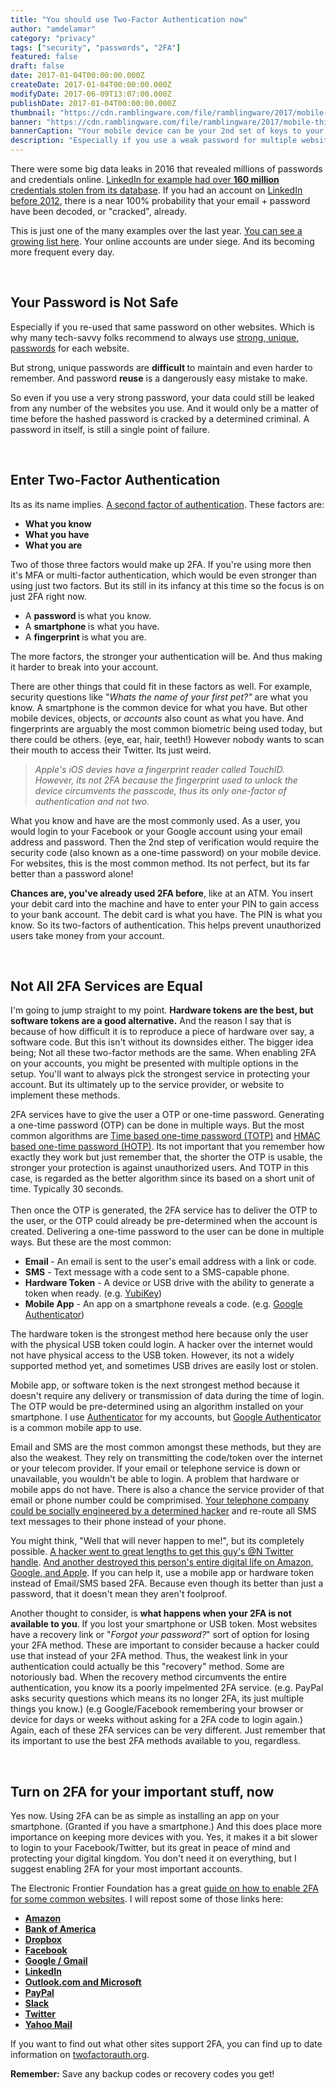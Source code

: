 ```yaml
---
title: "You should use Two-Factor Authentication now"
author: "amdelamar"
category: "privacy"
tags: ["security", "passwords", "2FA"]
featured: false
draft: false
date: 2017-01-04T00:00:00.000Z
createDate: 2017-01-04T00:00:00.000Z
modifyDate: 2017-06-09T13:07:00.000Z
publishDate: 2017-01-04T00:00:00.000Z
thumbnail: "https://cdn.ramblingware.com/file/ramblingware/2017/mobile-thief-640.jpg"
banner: "https://cdn.ramblingware.com/file/ramblingware/2017/mobile-thief-1240.jpg"
bannerCaption: "Your mobile device can be your 2nd set of keys to your digital kingdom. (Photo Credit: Kaique Rocha)"
description: "Especially if you use a weak password for multiple websites. Enabling 2FA everywhere will help protect your internet identity from the next big leak."
---
```


<p>There were some big data leaks in 2016 that revealed millions of passwords and credentials online. <a href=\"http://arstechnica.com/security/2016/06/how-linkedins-password-sloppiness-hurts-us-all/\">LinkedIn for example had over <strong>160 million</strong> credentials stolen from its database</a>. If you had an account on <a href=\"https://blog.linkedin.com/2016/05/18/protecting-our-members\">LinkedIn before 2012</a>, there is a near 100% probability that your email + password have been decoded, or &quot;cracked&quot;, already.</p><p>This is just one of the many examples over the last year. <a href=\"https://haveibeenpwned.com/PwnedWebsites\">You can see a growing list here</a>. Your online accounts are under siege. And its becoming more frequent every day.</p><p>&nbsp;</p><h2>Your Password is Not Safe</h2><p>Especially if you re-used that same password on other websites. Which is why many tech-savvy folks recommend to always use <a href=\"https://xkcd.com/936/\">strong, unique, passwords</a> for each website.</p><p>But strong, unique passwords are <strong>difficult </strong>to maintain and even harder to remember. And password <strong>reuse</strong> is a dangerously easy mistake to make.</p><p>So even if you use a very strong password, your data could still be leaked from any number of the websites you use. And it would only be a matter of time before the hashed password is cracked by a determined criminal. A password in itself, is still a single point of failure.</p><p>&nbsp;</p><h2>Enter Two-Factor Authentication</h2><p>Its as its name implies. <a href=\"https://www.icann.org/news/blog/what-is-two-factor-authentication\">A second factor of authentication</a>. These factors are:</p><ul><li><strong>What you know</strong></li><li><strong>What you have</strong></li><li><strong>What you are</strong></li></ul><p>Two of those three factors would make up 2FA. If you&#39;re using more then it&#39;s MFA or multi-factor authentication, which would be even stronger than using just two factors. But its still in its infancy at this time so the focus is on just 2FA right now.</p><ul><li>A <strong>password </strong>is<strong> </strong>what you know.</li><li>A <strong>smartphone </strong>is what you have.</li><li>A <strong>fingerprint </strong>is<strong> </strong>what you are.</li></ul><p>The more factors, the stronger your authentication will be. And thus making it harder to break into your account.</p><p>There are other things that could fit in these factors as well. For example, security questions like &quot;<em>Whats the name of your first pet?&quot;</em> are what you know. A smartphone is the common device for what you have. But other mobile devices, objects, or <em>accounts </em>also count as what you have. And fingerprints are arguably the most common biometric being used today, but there could be others. (eye, ear, hair, teeth!) However nobody wants to scan their mouth to access their Twitter. Its just weird.</p><blockquote><p><em>Apple&#39;s iOS devies have a fingerprint reader called TouchID. However, its not 2FA because the fingerprint used to unlock the device circumvents the passcode, thus its only one-factor of authentication and not two.</em></p></blockquote><p>What you know and have are the most commonly used. As a user, you would login to your Facebook or your Google account using your email address and password. Then the 2nd step of verification would require the security code (also known as a one-time password) on your mobile device. For websites, this is the most common method. Its not perfect, but its far better than a password alone!</p><p><strong>Chances are, you&#39;ve already used 2FA before</strong>, like at an ATM. You insert your debit card into the machine and have to enter your PIN to gain access to your bank account. The debit card is what you have. The PIN is what you know. So its two-factors of authentication. This helps prevent unauthorized users take money from your account.</p><p>&nbsp;</p><h2>Not All 2FA Services are Equal</h2><p>I&#39;m going to jump straight to my point. <strong>Hardware tokens are the best, but software tokens are a good alternative.</strong> And the reason I say that is because of how difficult it is to reproduce a piece of hardware over say, a software code. But this isn&#39;t without its downsides either. The bigger idea being; Not all these two-factor methods are the same. When enabling 2FA on your accounts, you might be presented with multiple options in the setup. You&#39;ll want to always pick the strongest service in protecting your account. But its ultimately up to the service provider, or website to implement these methods.</p><p>2FA services have to give the user a OTP or one-time password. Generating a one-time password (OTP) can be done in multiple ways. But the most common algorithms are <a href=\"https://en.wikipedia.org/wiki/Time-based_One-time_Password_Algorithm\">Time based one-time password (TOTP)</a> and <a href=\"https://en.wikipedia.org/wiki/HMAC-based_One-time_Password_Algorithm\">HMAC based one-time password (HOTP)</a>. Its not important that you remember how exactly they work but just remember that, the shorter the OTP is usable, the stronger your protection is against unauthorized users. And TOTP in this case, is regarded as the better algorithm since its based on a short unit of time. Typically 30 seconds.<br /><br />Then once the OTP is generated, the 2FA service has to deliver the OTP to the user, or the OTP could already be pre-determined when the account is created. Delivering a one-time password to the user can be done in multiple ways. But these are the most common:</p><ul><li><strong>Email </strong>- An email is sent to the user&#39;s email address with a link or code.</li><li><strong>SMS</strong> - Text message with a code sent to a SMS-capable phone.</li><li><strong>Hardware Token</strong> - A device or USB drive with the ability to generate a token when ready. (e.g. <a href=\"https://en.wikipedia.org/wiki/YubiKey\">YubiKey</a>)</li><li><strong>Mobile App</strong> - An app on a smartphone reveals a code. (e.g. <a href=\"https://en.wikipedia.org/wiki/Google_Authenticator\">Google Authenticator</a>)</li></ul><p>The hardware token is the strongest method here because only the user with the physical USB token could login. A hacker over the internet would not have physical access to the USB token. However, its not a widely supported method yet, and sometimes USB drives are easily lost or stolen.</p><p>Mobile app, or software token is the next strongest method because it doesn&#39;t require any delivery or transmission of data during the time of login. The OTP would be pre-determined using an algorithm installed on your smartphone. I use <a href=\"https://mattrubin.me/authenticator/\">Authenticator</a> for my accounts, but <a href=\"https://en.wikipedia.org/wiki/Google_Authenticator\">Google Authenticator</a> is a common mobile app to use.</p><p>Email and SMS are the most common amongst these methods, but they are also the weakest. They rely on transmitting the code/token over the internet or your telecom provider. If your email or telephone service is down or unavailable, you wouldn&#39;t be able to login. A problem that hardware or mobile apps do not have. There is also a chance the service provider of that email or phone number could be comprimised. <a href=\"https://www.youtube.com/watch?v=lc7scxvKQOo\">Your telephone company could be socially engineered by a determined hacker</a> and re-route all SMS text messages to their phone instead of your phone.</p><p>You might think, &quot;Well that will never happen to me!&quot;, but its completely possible. <a href=\"http://arstechnica.com/security/2014/01/picking-up-the-pieces-after-the-n-twitter-account-theft/\">A hacker went to great lengths to get this guy&#39;s @N Twitter handle</a>. <a href=\"https://www.wired.com/2012/08/apple-amazon-mat-honan-hacking/\">And another destroyed this person&#39;s entire digital life on Amazon, Google, and Apple</a>. If you can help it, use a mobile app or hardware token instead of Email/SMS based 2FA. Because even though its better than just a password, that it doesn&#39;t mean they aren&#39;t foolproof.</p><p>Another thought to consider, is <strong>what happens when your 2FA is not available to you</strong>. If you lost your smartphone or USB token. Most websites have a recovery link or &quot;<em>Forgot your password?</em>&quot; sort of option for losing your 2FA method. These are important to consider because a hacker could use that instead of your 2FA method. Thus, the weakest link in your authentication could actually be this &quot;recovery&quot; method. Some are notoriously bad. When the recovery method circumvents the entire authentication, you know its a poorly impelmented 2FA service. (e.g. PayPal asks security questions which means its no longer 2FA, its just multiple things you know.) (e.g Google/Facebook remembering your browser or device for days or weeks without asking for a 2FA code to login again.) Again, each of these 2FA services can be very different. Just remember that its important to use the best 2FA methods available to you, regardless.</p><p>&nbsp;</p><h2>Turn on 2FA for your important stuff, now</h2><p>Yes now. Using 2FA can be as simple as installing an app on your smartphone. (Granted if you have a smartphone.) And this does place more importance on keeping more devices with you. Yes, it makes it a bit slower to login to your Facebook/Twitter, but its great in peace of mind and protecting your digital kingdom. You don&#39;t need it on everything, but I suggest enabling 2FA for your most important accounts.</p><p>The Electronic Frontier Foundation has a great <a href=\"https://www.eff.org/deeplinks/2016/12/12-days-2fa-how-enable-two-factor-authentication-your-online-accounts\">guide on how to enable 2FA for some common websites</a>. I will repost some of those links here:</p><ul><li><a href=\"https://www.eff.org/deeplinks/2016/12/how-enable-two-factor-authentication-amazon\"><strong>Amazon</strong></a></li><li><a href=\"https://www.eff.org/deeplinks/2016/12/how-enable-two-factor-authentication-bank-america\"><strong>Bank of America</strong></a></li><li><a href=\"https://www.eff.org/deeplinks/2016/12/how-enable-two-factor-authentication-dropbox\"><strong>Dropbox</strong></a></li><li><a href=\"https://www.eff.org/deeplinks/2016/12/how-enable-two-factor-authentication-facebook\"><strong>Facebook</strong></a></li><li><a href=\"https://www.eff.org/deeplinks/2016/12/how-enable-two-factor-authentication-gmail-and-google\"><strong>Google / Gmail</strong></a></li><li><a href=\"https://www.eff.org/deeplinks/2016/12/how-enable-two-factor-authentication-linkedin\"><strong>LinkedIn</strong></a></li><li><a href=\"https://www.eff.org/deeplinks/2016/12/how-enable-two-factor-authentication-outlookcom-and-microsoft\"><strong>Outlook.com and Microsoft</strong></a></li><li><a href=\"https://www.eff.org/deeplinks/2016/12/how-enable-two-factor-authentication-paypal\"><strong>PayPal</strong></a></li><li><a href=\"https://www.eff.org/deeplinks/2016/12/how-enable-two-factor-authentication-slack\"><strong>Slack</strong></a></li><li><a href=\"https://www.eff.org/deeplinks/2016/12/how-enable-two-factor-authentication-twitter\"><strong>Twitter</strong></a></li><li><a href=\"https://www.eff.org/deeplinks/2016/12/how-enable-two-factor-authentication-yahoo-mail\"><strong>Yahoo Mail</strong></a></li></ul><p>If you want to find out what other sites support 2FA, you can find up to date information on <a href=\"https://twofactorauth.org/\">twofactorauth.org</a>.</p><p><strong>Remember:</strong> Save any backup codes or recovery codes you get!</p>
